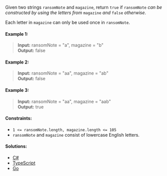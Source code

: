 Given two strings `ransomNote` and `magazine`, return `true` if `ransomNote` _can be constructed by using the letters from_ `magazine` _and_ `false` _otherwise_.

Each letter in `magazine` can only be used once in `ransomNote`.

 

#### Example 1:

> **Input:** ransomNote = "a", magazine = "b"  
> **Output:** false

#### Example 2:

> **Input:** ransomNote = "aa", magazine = "ab"  
> **Output:** false

#### Example 3:

> **Input:** ransomNote = "aa", magazine = "aab"  
> **Output:** true
 

#### Constraints:

- `1 <= ransomNote.length, magazine.length <= 105`
- `ransomNote` and `magazine` consist of lowercase English letters.
 
 #### Solutions:

- [C#](/hashmap/ransome-note/ransome-note.cs)
- [TypeScript](/hashmap/ransome-note/ransome-note.ts)
- [Go](/hashmap/ransome-note/ransome-note.go)